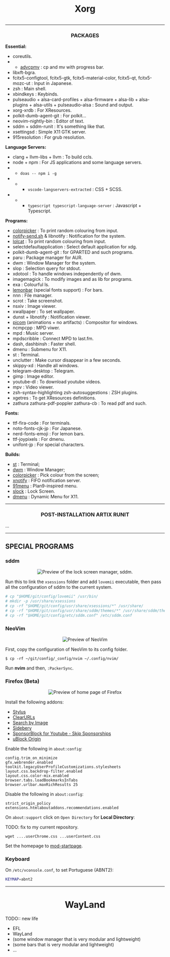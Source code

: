 <h1 align="center">Xorg</h1>
<img align="center" url="./.github/new_desktop.png">

---

<h3 align="center">PACKAGES</h3>

**Essential:**
+ coreutils.
+ + [advcpmv](https://github.com/jarun/advcpmv) : cp and mv with progress bar.
+ libxft-bgra.
+ fcitx5-configtool, fcitx5-gtk, fcitx5-material-color, fcitx5-qt, fcitx5-mozc-ut : Input in Japanese.
+ zsh : Main shell.
+ xbindkeys : Keybinds.
+ pulseaudio + alsa-card-profiles + alsa-firmware + alsa-lib + alsa-plugins + alsa-utils + pulseaudio-alsa : Sound and output.
+ xorg-xrdb : For XResources.
+ polkit-dumb-agent-git : For polkit...
+ neovim-nightly-bin : Editor of text.
+ sddm + sddm-runit : It's something like that.
+ xsettingsd : Simple X11 GTK server.
+ 915resolution : For grub resolution.

**Language Servers:**
+ clang + llvm-libs + llvm : To build ccls.
+ node + npm : For JS applications and some language servers.
+ + `doas -- npm i -g`
+ + + `vscode-langservers-extracted` : CSS + SCSS.
+ + + `typescript typescript-language-server` : Javascript + Typescript.

**Programs:**
+ [colorpicker](ihttps://github.com/BeyondMagic/colorpicker) : To print random colouring from input.
+ [notify-send.sh](https://github.com/vlevit/notify-send.sh) & libnotify : Notification for the system.
+ [lolcat](https://github.com/jaseg/lolcat) : To print random colouring from input.
+ selectdefaultapplication : Select default application for xdg.
+ polkit-dumb-agent-git : for GPARTED and such programs.
+ paru : Package manager for AUR.
+ dwm : Window Manager for the system.
+ slop : Selection query for stdout.
+ xdotool : To handle windows independently of dwm.
+ imagemagick : To modify images and as lib for programs.
+ exa : Colourful ls.
+ [lemonbar](https://github.com/PH111P/bar) (special fonts support) : For bars.
+ nnn : File manager.
+ scrot : Take screenshot.
+ nsxiv : Image viewer.
+ xwallpaper : To set wallpaper.
+ dunst + libnotify : Notification viewer.
+ [picom](https://github.com/pijulius/picom) (animations + no artifacts) : Compositor for windows.
+ ncmpcpp : MPD viwer.
+ mpd : Music server.
+ mpdscribble : Connect MPD to last.fm.
+ dash, dashbinsh : Faster shell.
+ dmenu : Submenu for X11.
+ st : Terminal.
+ unclutter : Make cursor disappear in a few seconds.
+ skippy-xd : Handle all windows.
+ telegram-desktop : Telegram.
+ gimp : Image editor.
+ youtube-dl : To download youtube videos.
+ mpv : Video viewer.
+ zsh-syntax-highlighting zsh-autosuggestions : ZSH plugins.
+ xgetres : To get XResources definitions.
+ zathura zathura-pdf-poppler zathura-cb : To read pdf and such<F5>.

**Fonts:**
+ ttf-fira-code : For terminals.
+ noto-fonts-cjk-jp : For Japanese.
+ nerd-fonts-emoji : For lemon bars.
+ ttf-joypixels : For dmenu.
+ unifont-jp : For special characters.

**Builds:**
+ [st](https://github.com/beyondmagic/st) : Terminal;
+ [dwm](https://github.com/beyondmagic/dwm) : Window Manager;
+ [colorpicker](https://github.com/BeyondMagic/mod-colorpicker) : Pick colour from the screen;
+ [xnotify](https://github.com/beyondmagic/mod-xnotify) : FIFO notification server.
+ [91menu](https://github.com/beyondmagic/91menu) : Plan9-inspired menu.
+ [slock](https://github.com/beyondmagic/slock) : Lock Screen.
+ [dmenu](https://github.com/beyondmagic/dmenu) : Dynamic Menu for X11.

---

<h3 align="center">POST-INSTALLATION ARTIX RUNIT</h3>

...

---

<h2 align=-"center">SPECIAL PROGRAMS</h2>

### sddm

<p align="center">
  <img src="/.github/sddm.png" alt="Preview of the lock screen manager, sddm.">
</p>

Run this to link the `xsessions` folder and add `lovemii` executable, then pass all the configuration of sddm to the current system.

```zsh
# cp "$HOME/git/config/lovemii" /usr/bin/
# mkdir -p /usr/share/xsessions
# cp -rf "$HOME/git/config/usr/share/xsessions/*" /usr/share/
# cp -rf "$HOME/git/config/usr/share/sddm/themes/*" /usr/share/sddm/themes/
# cp -rf "$HOME/git/config/etc/sddm.conf" /etc/sddm.conf
```

### NeoVim

<p align="center">
  <img src="/.github/neovim.png" alt="Preview of NeoVim">
</p>

First, copy the configuration of NeoVim to its config folder.

`$ cp -rf ~/git/config/_config/nvim ~/.config/nvim/`

Run **nvim** and then, `:PackerSync`.

### Firefox (Beta)

<p align="center">
  <img src="/.github/firefox.png" alt="Preview of home page of Firefox">
</p>

Install the following addons:
+ [Stylus](https://addons.mozilla.org/en-US/firefox/addon/styl-us/)
+ [ClearURLs](https://addons.mozilla.org/en-US/firefox/addon/clearurls/)
+ [Search by Image](https://addons.mozilla.org/en-US/firefox/addon/search_by_image/)
+ [Sidebery](https://addons.mozilla.org/en-US/firefox/addon/sidebery/)
+ [SponsorBlock for Youtube - Skip Sponsorships](https://addons.mozilla.org/en-US/firefox/addon/sponsorblock/)
+ [uBlock Origin](https://addons.mozilla.org/en-US/firefox/addon/ublock-origin/)

Enable the following in `about:config`:
```
config.trim_on_minimize
gfx.webrender.enabled
toolkit.legacyUserProfileCustomizations.stylesheets
layout.css.backdrop-filter.enabled
layout.css.color-mix.enabled
browser.tabs.loadBookmarksInTabs
browser.urlbar.maxRichResults 25
```

Disable the following in `about:config`:

```
strict_origin_policy
extensions.htmlaboutaddons.recommendations.enabled
```

On `about:support` click on `Open Directory` for **Local Directory**:

TODO: fix to my current repository.
```
wget ....userChrome.css ...userContent.css
```

Set the homepage to [mod-startpage](https://github.com/BeyondMagic/mod-startpage).

### Keyboard

On `/etc/vconsole.conf`, to set Portuguese (ABNT2):

```zsh
KEYMAP=abnt2
```

---

<h1 align="center">WayLand</h1>

TODO:: new life
+ EFL
+ WayLand
+ (some window manager that is very modular and lightweight)
+ (some bars that is very modular and lightweight)
+ ...

